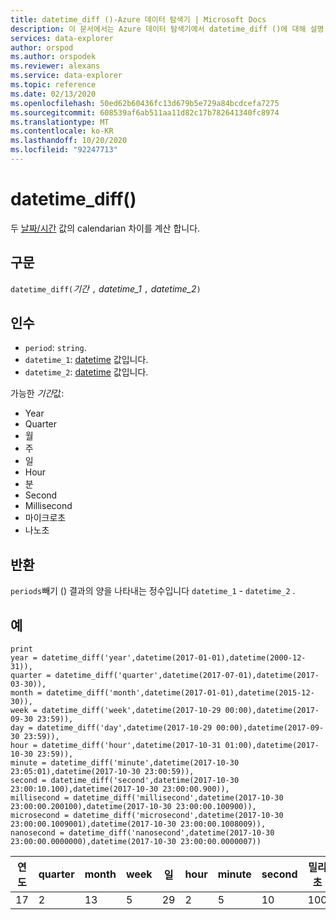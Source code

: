 ```yaml
---
title: datetime_diff ()-Azure 데이터 탐색기 | Microsoft Docs
description: 이 문서에서는 Azure 데이터 탐색기에서 datetime_diff ()에 대해 설명 합니다.
services: data-explorer
author: orspod
ms.author: orspodek
ms.reviewer: alexans
ms.service: data-explorer
ms.topic: reference
ms.date: 02/13/2020
ms.openlocfilehash: 50ed62b60436fc13d679b5e729a84bcdcefa7275
ms.sourcegitcommit: 608539af6ab511aa11d82c17b782641340fc8974
ms.translationtype: MT
ms.contentlocale: ko-KR
ms.lasthandoff: 10/20/2020
ms.locfileid: "92247713"
---
```

# <a name="datetime_diff"></a>datetime_diff()

두 [날짜/시간](./scalar-data-types/datetime.md) 값의 calendarian 차이를 계산 합니다.

## <a name="syntax"></a>구문

`datetime_diff(`*기간* `,` *datetime_1* `,` *datetime_2*`)`

## <a name="arguments"></a>인수

* `period`: `string`. 
* `datetime_1`: [datetime](./scalar-data-types/datetime.md) 값입니다.
* `datetime_2`: [datetime](./scalar-data-types/datetime.md) 값입니다.

가능한 *기간*값: 
- Year
- Quarter
- 월
- 주
- 일
- Hour
- 분
- Second
- Millisecond
- 마이크로초
- 나노초

## <a name="returns"></a>반환

`periods`빼기 () 결과의 양을 나타내는 정수입니다 `datetime_1`  -  `datetime_2` .

## <a name="examples"></a>예

```kusto
print
year = datetime_diff('year',datetime(2017-01-01),datetime(2000-12-31)),
quarter = datetime_diff('quarter',datetime(2017-07-01),datetime(2017-03-30)),
month = datetime_diff('month',datetime(2017-01-01),datetime(2015-12-30)),
week = datetime_diff('week',datetime(2017-10-29 00:00),datetime(2017-09-30 23:59)),
day = datetime_diff('day',datetime(2017-10-29 00:00),datetime(2017-09-30 23:59)),
hour = datetime_diff('hour',datetime(2017-10-31 01:00),datetime(2017-10-30 23:59)),
minute = datetime_diff('minute',datetime(2017-10-30 23:05:01),datetime(2017-10-30 23:00:59)),
second = datetime_diff('second',datetime(2017-10-30 23:00:10.100),datetime(2017-10-30 23:00:00.900)),
millisecond = datetime_diff('millisecond',datetime(2017-10-30 23:00:00.200100),datetime(2017-10-30 23:00:00.100900)),
microsecond = datetime_diff('microsecond',datetime(2017-10-30 23:00:00.1009001),datetime(2017-10-30 23:00:00.1008009)),
nanosecond = datetime_diff('nanosecond',datetime(2017-10-30 23:00:00.0000000),datetime(2017-10-30 23:00:00.0000007))
```

|연도|quarter|month|week|일|hour|minute|second|밀리초|microsecond|나노초|
|---|---|---|---|---|---|---|---|---|---|---|
|17|2|13|5|29|2|5|10|100|100|-700|



